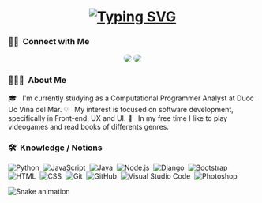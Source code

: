 <h1 align="center">
  <a href="https://git.io/typing-svg"><img src="https://readme-typing-svg.demolab.com?font=Roboto+Slab&weight=500&size=26&duration=4000&pause=800&center=true&width=435&lines=Hi+there!+%F0%9F%91%8B;I'm+Patricia+Saavedra+%F0%9F%98%8A" alt="Typing SVG" /></a>
</h1>

### 🤝🏻 &nbsp;Connect with Me
<p align="center">
    <a href="https://www.linkedin.com/in/patricia-saavedra-benavente/"><img style="border-radius: 12px;" src="https://img.shields.io/badge/LinkedIn-0077B5?style=for-the-badge&logo=linkedin&logoColor=white"/></a>
    <a href="https://www.instagram.com/paty.saavedra.b"><img style="border-radius: 12px;" src="https://img.shields.io/badge/Instagram-E4405F?style=for-the-badge&logo=instagram&logoColor=white"/></a>
  </p>

### 👨🏻‍💻 &nbsp;About Me
🎓 &nbsp; I'm currently studying as a Computational Programmer Analyst at Duoc Uc Viña del Mar.
💡  &nbsp; My interest is focused on software development, specifically in Front-end, UX and UI.
🌱 &nbsp; In my free time I like to play videogames and read books of differents genres.

### 🛠 &nbsp;Knowledge / Notions

![Python](https://img.shields.io/badge/-Python-05122A?style=flat&logo=python)&nbsp;
![JavaScript](https://img.shields.io/badge/-JavaScript-05122A?style=flat&logo=javascript)&nbsp;
![Java](https://img.shields.io/badge/-Java-05122A?style=flat&logo=Java&logoColor=FFA518)&nbsp;
![Node.js](https://img.shields.io/badge/-Node.js-05122A?style=flat&logo=node.js)&nbsp;
![Django](https://img.shields.io/badge/-Django-05122A?style=flat&logo=django&logoColor=092E20)&nbsp;
![Bootstrap](https://img.shields.io/badge/-Bootstrap-05122A?style=flat&logo=bootstrap&logoColor=563D7C)\
![HTML](https://img.shields.io/badge/-HTML-05122A?style=flat&logo=HTML5)&nbsp;
![CSS](https://img.shields.io/badge/-CSS-05122A?style=flat&logo=CSS3&logoColor=1572B6)&nbsp;
![Git](https://img.shields.io/badge/-Git-05122A?style=flat&logo=git)&nbsp;
![GitHub](https://img.shields.io/badge/-GitHub-05122A?style=flat&logo=github)&nbsp;
![Visual Studio Code](https://img.shields.io/badge/-Visual%20Studio%20Code-05122A?style=flat&logo=visual-studio-code&logoColor=007ACC)&nbsp;
![Photoshop](https://img.shields.io/badge/-Photoshop-05122A?style=flat&logo=adobe-photoshop)&nbsp;



![Snake animation](https://github.com/patypatu/patypatu/blob/output/github-contribution-grid-snake.svg)
